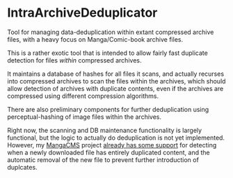 IntraArchiveDeduplicator
========================

Tool for managing data-deduplication within extant compressed archive files, with a heavy focus on Manga/Comic-book archive files.

This is a rather exotic tool that is intended to allow fairly fast duplicate detection for files *within* compressed archives. 

It maintains a database of hashes for all files it scans, and actually recurses into compressed archives to 
scan the files within the archives, which should allow detection of archives with duplicate contents, even
if the archives are compressed using different compression algorithms.

There are also preliminary components for further deduplication using perceptual-hashing of image files within the archives. 

Right now, the scanning and DB maintenance functionality is largely functional, but the logic to actually do deduplication is not
yet implemented. However, my [MangaCMS](https://github.com/fake-name/MangaCMS/) project [already has some support](https://github.com/fake-name/MangaCMS/tree/master/deduplicator) for detecting 
when a newly downloaded file has entirely duplicated content, and the automatic removal of the new file to prevent further
introduction of duplcates.
